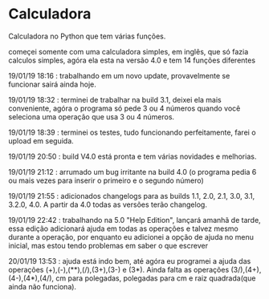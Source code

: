 # Calculadora
Calculadora no Python que tem várias funções.

começei somente com uma calculadora simples, em inglês, que só fazia calculos simples, agóra ela esta na versão 4.0 e tem 14 funções diferentes

19/01/19 18:16 : trabalhando em um novo update, provavelmente se funcionar sairá ainda hoje.

19/01/19 18:32 : terminei de trabalhar na build 3.1, deixei ela mais conveniente, agóra o programa só pede 3 ou 4 números quando você seleciona uma operação que usa 3 ou 4 números.

19/01/19 18:39 : terminei os testes, tudo funcionando perfeitamente, farei o upload em seguida.

19/01/19 20:50 : build V4.0 está pronta e tem várias novidades e melhorias.

19/01/19 21:12 : arrumado um bug irritante na build 4.0 (o programa pedia 6 ou mais vezes para inserir o primeiro e o segundo número)

19/01/19 21:55 : adicionados changelogs para as builds 1.1, 2.0, 2.1, 3.0, 3.1, 3.2.0, 4.0. A partir da 4.0 todas as versões terão changelog.

19/01/19 22:42 : trabalhando na 5.0 "Help Edition", lançará amanhã de tarde, essa edição adicionará ajuda em todas as operações e talvez mesmo durante a operação, por enquanto eu adicionei a opção de ajuda no menu inicial, mas estou tendo problemas em saber o que escrever   

20/01/19 13:53 : ajuda está indo bem, até agóra eu programei a ajuda das operações (+),(-),(**),(/),(3+),(3-) e (3*). Ainda falta as operações (3/),(4+),(4-),(4*),(4/), cm para polegadas, polegadas para cm e raiz quadrada(que ainda não funciona).
